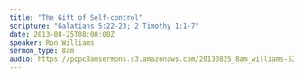```yaml
---
title: "The Gift of Self-control"
scripture: "Galatians 5:22-23; 2 Timothy 1:1-7"
date: 2013-08-25T08:00:00Z
speaker: Ron Williams
sermon_type: 8am
audio: https://pcpc8amsermons.s3.amazonaws.com/20130825_8am_williams-521b99b894723.mp3 
---
```



